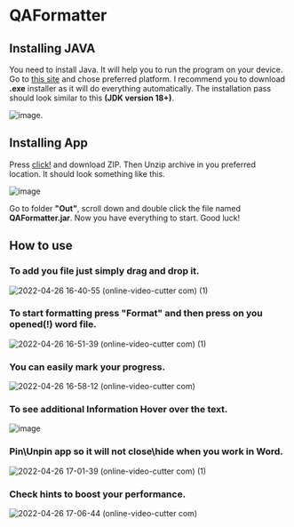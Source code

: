 # QAFormatter

## Installing JAVA

You need to install Java. It will help you to run the program on your device. Go to [this site](https://www.oracle.com/java/technologies/downloads/#jdk18-windows) and chose preferred platform. I recommend you to download **.exe** installer as it will do everything automatically. The installation pass should look similar to this **(JDK version 18+)**. 

![image](https://user-images.githubusercontent.com/74241615/165307875-c0d78256-02aa-4846-b621-6c48996266c6.png).


## Installing App

Press [click!](https://github.com/RomaPchel/QAFormatter/archive/refs/heads/main.zip) and download ZIP. Then Unzip archive in you preferred location. It should look something like this.


![image](https://user-images.githubusercontent.com/74241615/165307313-cfb7e871-c725-4651-8bb4-74f0b12e25f0.png)

Go to folder **"Out"**, scroll down and double click the file named **QAFormatter.jar**.
Now you have everything to start. Good luck!

## How to use

### To add you file just simply drag and drop it.

![2022-04-26 16-40-55 (online-video-cutter com) (1)](https://user-images.githubusercontent.com/74241615/165314518-4943b233-6ebd-4718-9562-743030df70c9.gif)

### To start formatting press **"Format"** and then press on you **opened(!)** word file.

![2022-04-26 16-51-39 (online-video-cutter com) (1)](https://user-images.githubusercontent.com/74241615/165316601-17a37ade-d561-4157-8b3e-8f0bc7f82af9.gif)

### You can easily mark your progress.

![2022-04-26 16-58-12 (online-video-cutter com)](https://user-images.githubusercontent.com/74241615/165317306-38fb7f6c-c164-46a3-a3e6-06cd572d2822.gif)

### To see additional Information Hover over the text.

![image](https://user-images.githubusercontent.com/74241615/165324524-cc1a22af-c95a-435b-a3a5-cf37efa854b7.png)

### Pin\Unpin app so it will not close\hide when you work in Word.

![2022-04-26 17-01-39 (online-video-cutter com) (1)](https://user-images.githubusercontent.com/74241615/165318142-d5ed1cae-fab2-4a6b-9075-d565f70afb85.gif)

### Check hints to boost your performance.

![2022-04-26 17-06-44 (online-video-cutter com)](https://user-images.githubusercontent.com/74241615/165319291-17813909-9e9e-4209-93e7-93a3b2b39f52.gif)

